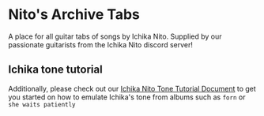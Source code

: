# Nito's Archive Tabs
A place for all guitar tabs of songs by Ichika Nito.
Supplied by our passionate guitarists from the Ichika Nito discord server!

## Ichika tone tutorial
Additionally, please check out our [Ichika Nito Tone Tutorial Document](https://docs.google.com/document/d/1oCtxMSc8bnD42xcCusOOIQHppkjlyXfNof5vUUQ4BrU/edit?usp=sharing) to get you started on how to emulate Ichika's tone from albums such as `forn` or `she waits patiently`
